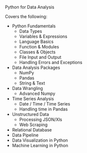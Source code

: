 Python for Data Analysis

Covers the following:
- Python Fundamentals
   - Data Types
   - Variables & Expressions
   - Language Basics
   - Function & Modules
   - Classes & Objects
   - File Input and Output
   - Handling Errors and Exceptions
- Data Analysis Packages
   - NumPy
   - Pandas
   - String & Text
- Data Wrangling
   - Advanced Numpy
- Time Series Analysis
   - Date / Time / Time Series
   - Handling time in Pandas
- Unstructured Data
   - Processing JSON/Xls
   - Web Scraping
- Relational Database
- Data Pipeline
- Data Visualization in Python
- Machine Learning in Python

  
